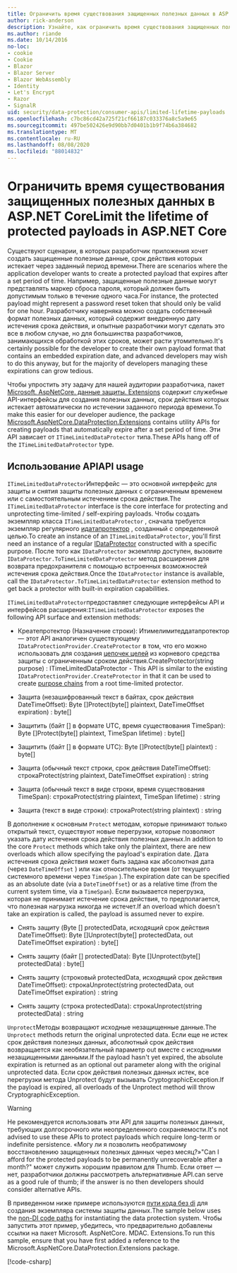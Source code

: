 ```yaml
---
title: Ограничить время существования защищенных полезных данных в ASP.NET Core
author: rick-anderson
description: Узнайте, как ограничить время существования защищенных полезных данных с помощью ASP.NET Core API-интерфейсов защиты данных.
ms.author: riande
ms.date: 10/14/2016
no-loc:
- cookie
- Cookie
- Blazor
- Blazor Server
- Blazor WebAssembly
- Identity
- Let's Encrypt
- Razor
- SignalR
uid: security/data-protection/consumer-apis/limited-lifetime-payloads
ms.openlocfilehash: c7bc86cd42a725f21cf66187c033376a8c5a9e65
ms.sourcegitcommit: 497be502426e9d90bb7d0401b1b9f74b6a384682
ms.translationtype: MT
ms.contentlocale: ru-RU
ms.lasthandoff: 08/08/2020
ms.locfileid: "88014832"
---
```

# <a name="limit-the-lifetime-of-protected-payloads-in-aspnet-core"></a><span data-ttu-id="661b2-103">Ограничить время существования защищенных полезных данных в ASP.NET Core</span><span class="sxs-lookup"><span data-stu-id="661b2-103">Limit the lifetime of protected payloads in ASP.NET Core</span></span>

<span data-ttu-id="661b2-104">Существуют сценарии, в которых разработчик приложения хочет создать защищенные полезные данные, срок действия которых истекает через заданный период времени.</span><span class="sxs-lookup"><span data-stu-id="661b2-104">There are scenarios where the application developer wants to create a protected payload that expires after a set period of time.</span></span> <span data-ttu-id="661b2-105">Например, защищенные полезные данные могут представлять маркер сброса пароля, который должен быть допустимым только в течение одного часа.</span><span class="sxs-lookup"><span data-stu-id="661b2-105">For instance, the protected payload might represent a password reset token that should only be valid for one hour.</span></span> <span data-ttu-id="661b2-106">Разработчику наверняка можно создать собственный формат полезных данных, который содержит внедренную дату истечения срока действия, и опытные разработчики могут сделать это все в любом случае, но для большинства разработчиков, занимающихся обработкой этих сроков, может расти утомительно.</span><span class="sxs-lookup"><span data-stu-id="661b2-106">It's certainly possible for the developer to create their own payload format that contains an embedded expiration date, and advanced developers may wish to do this anyway, but for the majority of developers managing these expirations can grow tedious.</span></span>

<span data-ttu-id="661b2-107">Чтобы упростить эту задачу для нашей аудитории разработчика, пакет [Microsoft. AspNetCore. данные защиты. Extensions](https://www.nuget.org/packages/Microsoft.AspNetCore.DataProtection.Extensions/) содержит служебные API-интерфейсы для создания полезных данных, срок действия которых истекает автоматически по истечении заданного периода времени.</span><span class="sxs-lookup"><span data-stu-id="661b2-107">To make this easier for our developer audience, the package [Microsoft.AspNetCore.DataProtection.Extensions](https://www.nuget.org/packages/Microsoft.AspNetCore.DataProtection.Extensions/) contains utility APIs for creating payloads that automatically expire after a set period of time.</span></span> <span data-ttu-id="661b2-108">Эти API зависает от `ITimeLimitedDataProtector` типа.</span><span class="sxs-lookup"><span data-stu-id="661b2-108">These APIs hang off of the `ITimeLimitedDataProtector` type.</span></span>

## <a name="api-usage"></a><span data-ttu-id="661b2-109">Использование API</span><span class="sxs-lookup"><span data-stu-id="661b2-109">API usage</span></span>

<span data-ttu-id="661b2-110">`ITimeLimitedDataProtector`Интерфейс — это основной интерфейс для защиты и снятия защиты полезных данных с ограниченным временем или с самостоятельным истечением срока действия.</span><span class="sxs-lookup"><span data-stu-id="661b2-110">The `ITimeLimitedDataProtector` interface is the core interface for protecting and unprotecting time-limited / self-expiring payloads.</span></span> <span data-ttu-id="661b2-111">Чтобы создать экземпляр класса `ITimeLimitedDataProtector` , сначала требуется экземпляр регулярного [идатапротектор](xref:security/data-protection/consumer-apis/overview) , созданный с определенной целью.</span><span class="sxs-lookup"><span data-stu-id="661b2-111">To create an instance of an `ITimeLimitedDataProtector`, you'll first need an instance of a regular [IDataProtector](xref:security/data-protection/consumer-apis/overview) constructed with a specific purpose.</span></span> <span data-ttu-id="661b2-112">После того как `IDataProtector` экземпляр доступен, вызовите `IDataProtector.ToTimeLimitedDataProtector` метод расширения для возврата предохранителя с помощью встроенных возможностей истечения срока действия.</span><span class="sxs-lookup"><span data-stu-id="661b2-112">Once the `IDataProtector` instance is available, call the `IDataProtector.ToTimeLimitedDataProtector` extension method to get back a protector with built-in expiration capabilities.</span></span>

<span data-ttu-id="661b2-113">`ITimeLimitedDataProtector`предоставляет следующие интерфейсы API и интерфейсов расширения:</span><span class="sxs-lookup"><span data-stu-id="661b2-113">`ITimeLimitedDataProtector` exposes the following API surface and extension methods:</span></span>

* <span data-ttu-id="661b2-114">Креатепротектор (Назначение строки): Итимелимитеддатапротектор — этот API аналогичен существующему `IDataProtectionProvider.CreateProtector` в том, что его можно использовать для создания [цепочек целей](xref:security/data-protection/consumer-apis/purpose-strings) из корневого средства защиты с ограниченным сроком действия.</span><span class="sxs-lookup"><span data-stu-id="661b2-114">CreateProtector(string purpose) : ITimeLimitedDataProtector - This API is similar to the existing `IDataProtectionProvider.CreateProtector` in that it can be used to create [purpose chains](xref:security/data-protection/consumer-apis/purpose-strings) from a root time-limited protector.</span></span>

* <span data-ttu-id="661b2-115">Защита (незашифрованный текст в байтах, срок действия DateTimeOffset): Byte []</span><span class="sxs-lookup"><span data-stu-id="661b2-115">Protect(byte[] plaintext, DateTimeOffset expiration) : byte[]</span></span>

* <span data-ttu-id="661b2-116">Защитить (байт [] в формате UTC, время существования TimeSpan): Byte []</span><span class="sxs-lookup"><span data-stu-id="661b2-116">Protect(byte[] plaintext, TimeSpan lifetime) : byte[]</span></span>

* <span data-ttu-id="661b2-117">Защитить (байт [] в формате UTC): Byte []</span><span class="sxs-lookup"><span data-stu-id="661b2-117">Protect(byte[] plaintext) : byte[]</span></span>

* <span data-ttu-id="661b2-118">Защита (обычный текст строки, срок действия DateTimeOffset): строка</span><span class="sxs-lookup"><span data-stu-id="661b2-118">Protect(string plaintext, DateTimeOffset expiration) : string</span></span>

* <span data-ttu-id="661b2-119">Защита (обычный текст в виде строки, время существования TimeSpan): строка</span><span class="sxs-lookup"><span data-stu-id="661b2-119">Protect(string plaintext, TimeSpan lifetime) : string</span></span>

* <span data-ttu-id="661b2-120">Защита (текст в виде строки): строка</span><span class="sxs-lookup"><span data-stu-id="661b2-120">Protect(string plaintext) : string</span></span>

<span data-ttu-id="661b2-121">В дополнение к основным `Protect` методам, которые принимают только открытый текст, существуют новые перегрузки, которые позволяют указать дату истечения срока действия полезных данных.</span><span class="sxs-lookup"><span data-stu-id="661b2-121">In addition to the core `Protect` methods which take only the plaintext, there are new overloads which allow specifying the payload's expiration date.</span></span> <span data-ttu-id="661b2-122">Дата истечения срока действия может быть задана как абсолютная дата (через `DateTimeOffset` ) или как относительное время (от текущего системного времени через `TimeSpan` ).</span><span class="sxs-lookup"><span data-stu-id="661b2-122">The expiration date can be specified as an absolute date (via a `DateTimeOffset`) or as a relative time (from the current system time, via a `TimeSpan`).</span></span> <span data-ttu-id="661b2-123">Если вызывается перегрузка, которая не принимает истечение срока действия, то предполагается, что полезная нагрузка никогда не истечет.</span><span class="sxs-lookup"><span data-stu-id="661b2-123">If an overload which doesn't take an expiration is called, the payload is assumed never to expire.</span></span>

* <span data-ttu-id="661b2-124">Снять защиту (Byte [] protectedData, исходящий срок действия DateTimeOffset): Byte []</span><span class="sxs-lookup"><span data-stu-id="661b2-124">Unprotect(byte[] protectedData, out DateTimeOffset expiration) : byte[]</span></span>

* <span data-ttu-id="661b2-125">Снять защиту (байт [] protectedData): Byte []</span><span class="sxs-lookup"><span data-stu-id="661b2-125">Unprotect(byte[] protectedData) : byte[]</span></span>

* <span data-ttu-id="661b2-126">Снять защиту (строковый protectedData, исходящий срок действия DateTimeOffset): строка</span><span class="sxs-lookup"><span data-stu-id="661b2-126">Unprotect(string protectedData, out DateTimeOffset expiration) : string</span></span>

* <span data-ttu-id="661b2-127">Снять защиту (строка protectedData): строка</span><span class="sxs-lookup"><span data-stu-id="661b2-127">Unprotect(string protectedData) : string</span></span>

<span data-ttu-id="661b2-128">`Unprotect`Методы возвращают исходные незащищенные данные.</span><span class="sxs-lookup"><span data-stu-id="661b2-128">The `Unprotect` methods return the original unprotected data.</span></span> <span data-ttu-id="661b2-129">Если еще не истек срок действия полезных данных, абсолютный срок действия возвращается как необязательный параметр out вместе с исходными незащищенными данными.</span><span class="sxs-lookup"><span data-stu-id="661b2-129">If the payload hasn't yet expired, the absolute expiration is returned as an optional out parameter along with the original unprotected data.</span></span> <span data-ttu-id="661b2-130">Если срок действия полезных данных истек, все перегрузки метода Unprotect будут вызывать CryptographicException.</span><span class="sxs-lookup"><span data-stu-id="661b2-130">If the payload is expired, all overloads of the Unprotect method will throw CryptographicException.</span></span>

>[!WARNING]
> <span data-ttu-id="661b2-131">Не рекомендуется использовать эти API для защиты полезных данных, требующих долгосрочного или неопределенного сохраняемости.</span><span class="sxs-lookup"><span data-stu-id="661b2-131">It's not advised to use these APIs to protect payloads which require long-term or indefinite persistence.</span></span> <span data-ttu-id="661b2-132">«Могу ли я позволить необратимому восстановлению защищенных полезных данных через месяц?»</span><span class="sxs-lookup"><span data-stu-id="661b2-132">"Can I afford for the protected payloads to be permanently unrecoverable after a month?"</span></span> <span data-ttu-id="661b2-133">может служить хорошим правилом для Thumb. Если ответ — нет, разработчики должны рассмотреть альтернативные API.</span><span class="sxs-lookup"><span data-stu-id="661b2-133">can serve as a good rule of thumb; if the answer is no then developers should consider alternative APIs.</span></span>

<span data-ttu-id="661b2-134">В приведенном ниже примере используются [пути кода без di](xref:security/data-protection/configuration/non-di-scenarios) для создания экземпляра системы защиты данных.</span><span class="sxs-lookup"><span data-stu-id="661b2-134">The sample below uses the [non-DI code paths](xref:security/data-protection/configuration/non-di-scenarios) for instantiating the data protection system.</span></span> <span data-ttu-id="661b2-135">Чтобы запустить этот пример, убедитесь, что предварительно добавлены ссылки на пакет Microsoft. AspNetCore. MDAC. Extensions.</span><span class="sxs-lookup"><span data-stu-id="661b2-135">To run this sample, ensure that you have first added a reference to the Microsoft.AspNetCore.DataProtection.Extensions package.</span></span>

[!code-csharp[](limited-lifetime-payloads/samples/limitedlifetimepayloads.cs)]
